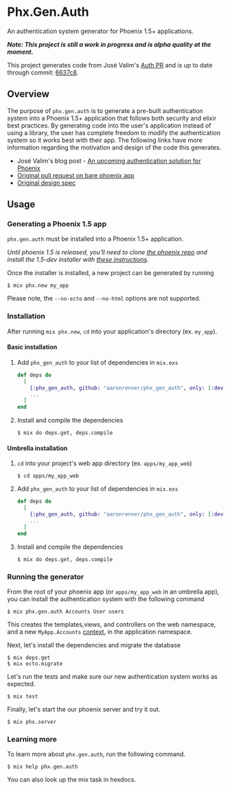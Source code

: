 # Phx.Gen.Auth

An authentication system generator for Phoenix 1.5+ applications.

**_Note: This project is still a work in progress and is alpha quality at the moment._**

This project generates code from José Valim's [Auth PR][auth pr] and is up to date
through commit: [6637c8](https://github.com/dashbitco/mix_phx_gen_auth_demo/pull/1/commits/6637c85d30adb77f4f2f3088f7f9753d1827c99c).

## Overview

The purpose of `phx.gen.auth` is to generate a pre-built authentication system into
a Phoenix 1.5+ application that follows both security and elixir best practices. By generating
code into the user's application instead of using a library, the user has complete freedom
to modify the authentication system so it works best with their app. The following links
have more information regarding the motivation and design of the code this generates.

* José Valim's blog post - [An upcoming authentication solution for Phoenix](https://dashbit.co/blog/a-new-authentication-solution-for-phoenix)
* [Original pull request on bare phoenix app][auth pr]
* [Original design spec](https://github.com/dashbitco/mix_phx_gen_auth_demo/blob/auth/README.md)


## Usage

### Generating a Phoenix 1.5 app

`phx.gen.auth` must be installed into a Phoenix 1.5+ application.

*Until phoenix 1.5 is released, you'll need to clone [the phoenix repo](https://github.com/phoenixframework/phoenix)
and install the 1.5-dev installer with [these instructions](https://github.com/phoenixframework/phoenix/blob/master/installer/README.md).*

Once the installer is installed, a new project can be generated by running

    $ mix phx.new my_app

Please note, the `--no-ecto` and `--no-html` options are not supported.

### Installation

After running `mix phx.new`, `cd` into your application's directory (ex. `my_app`).

#### Basic installation

1. Add `phx_gen_auth` to your list of dependencies in `mix.exs`

    ```elixir
    def deps do
      [
        {:phx_gen_auth, github: "aaronrenner/phx_gen_auth", only: [:dev], runtime: false},
        ...
      ]
    end
    ```
1. Install and compile the dependencies

    ```
    $ mix do deps.get, deps.compile
    ```

#### Umbrella installation

1. `cd` into your project's web app directory (ex. `apps/my_app_web`)

    ```
    $ cd apps/my_app_web
    ```
1. Add `phx_gen_auth` to your list of dependencies in `mix.exs`

    ```elixir
    def deps do
      [
        {:phx_gen_auth, github: "aaronrenner/phx_gen_auth", only: [:dev], runtime: false},
        ...
      ]
    end
    ```
1. Install and compile the dependencies

    ```
    $ mix do deps.get, deps.compile
    ```

### Running the generator

From the root of your phoenix app (or `apps/my_app_web` in an umbrella app), you
can install the authentication system with the following command

    $ mix phx.gen.auth Accounts User users

This creates the templates,views, and controllers on the web namespace,
and a new `MyApp.Accounts` [context][phoenix contexts guide], in the application
namespace.

Next, let's install the dependencies and migrate the database

    $ mix deps.get
    $ mix ecto.migrate

Let's run the tests and make sure our new authentication system works as
expected.

    $ mix test

Finally, let's start the our phoenix server and try it out.

    $ mix phx.server

### Learning more

To learn more about `phx.gen.auth`, run the following command.

    $ mix help phx.gen.auth

You can also look up the mix task in hexdocs.



[phoenix contexts guide]: https://hexdocs.pm/phoenix/contexts.html
[auth pr]: https://github.com/dashbitco/mix_phx_gen_auth_demo/pull/1
